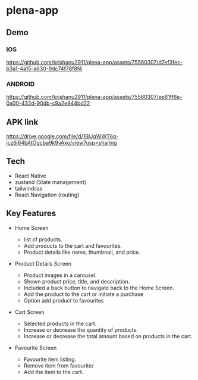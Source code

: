 # plena-app

## Demo

### IOS
https://github.com/krishanu2911/plena-app/assets/75560307/d7ef3fec-b3a1-4a15-a630-9dc74f78f8f4

### ANDROID
https://github.com/krishanu2911/plena-app/assets/75560307/ee61ff6e-0a00-432d-90db-c9a2e944bd22

## APK link
https://drive.google.com/file/d/1BIJqWWT6q-icz6j64bAtOgcba9k9vAxo/view?usp=sharing

## Tech
- React Native
- zustand (State management)
- tailwindcss
- React Navigation (routing)

## Key Features
- Home Screen
  - list of products.
  - Add products to the cart and favourites.
  - Product details like name, thumbnail, and price.

- Product Details Screen
   - Product images in a carousel.
   - Shown product price, title, and description.
   - Included a back button to navigate back to the Home Screen.
   - Add the product to the cart or initiate a purchase
   - Option add product to favourites

- Cart Screen
   - Selected products in the cart.
   - Increase or decrease the quantity of products.
   - Increase or decrease the total amount based on products in the cart.
    
- Favourite Screen
  - Favourite item listing.
  - Remove item from favourite/
  - Add the item to the cart.
